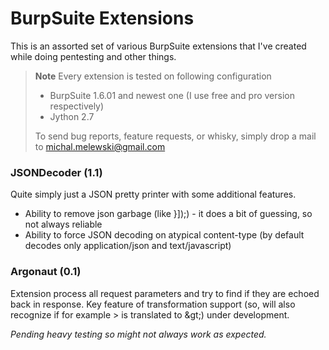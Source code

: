 BurpSuite Extensions
====================
This is an assorted set of various BurpSuite extensions that I've created while doing pentesting and other things.

> **Note**
> Every extension is tested on following configuration
> 
>- BurpSuite 1.6.01 and newest one (I use free and pro version respectively)
>- Jython 2.7
> 
> To send bug reports, feature requests, or whisky, simply drop a mail to michal.melewski@gmail.com

### JSONDecoder (1.1)
Quite simply just a JSON pretty printer with some additional features.

* Ability to remove json garbage (like }]);) - it does a bit of guessing, so not always reliable
* Ability to force JSON decoding on atypical content-type (by default decodes only application/json and text/javascript)

### Argonaut (0.1)
Extension process all request parameters and try to find if they are echoed back in response. Key feature of transformation support (so, will also recognize if for example > is translated to &amp;gt;) under development.

_Pending heavy testing so might not always work as expected._